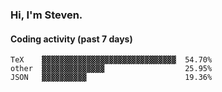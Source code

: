 ### Hi, I'm Steven.

#### Coding activity (past 7 days)
```
TeX    ▓▓▓▓▓▓▓▓▓▓▓▓▓▓▓▓▓▓▓▓▓▓▓▓▓▓▓▓▓▓  54.70%
other  ▓▓▓▓▓▓▓▓▓▓▓▓▓▓                  25.95%
JSON   ▓▓▓▓▓▓▓▓▓▓                      19.36%
```
